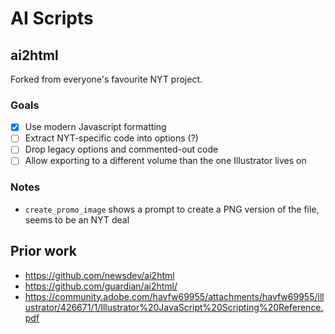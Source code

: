# AI Scripts

## ai2html

Forked from everyone's favourite NYT project.

### Goals

- [x] Use modern Javascript formatting
- [ ] Extract NYT-specific code into options (?)
- [ ] Drop legacy options and commented-out code
- [ ] Allow exporting to a different volume than the one Illustrator lives on

### Notes

- `create_promo_image` shows a prompt to create a PNG version of the file, seems to be an NYT deal

## Prior work

- https://github.com/newsdev/ai2html
- https://github.com/guardian/ai2html/
- https://community.adobe.com/havfw69955/attachments/havfw69955/illustrator/426671/1/Illustrator%20JavaScript%20Scripting%20Reference.pdf
